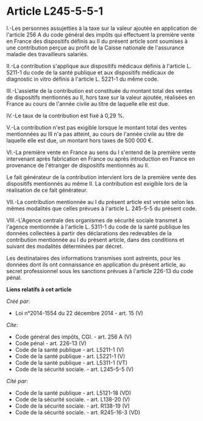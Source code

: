 # Article L245-5-5-1

I.-Les personnes assujetties à la taxe sur la valeur ajoutée en application de l'article 256 A du code général des impôts qui
effectuent la première vente en France des dispositifs définis au II du présent article sont soumises à une contribution
perçue au profit de la Caisse nationale de l'assurance maladie des travailleurs salariés. 

II.-La contribution s'applique aux dispositifs médicaux définis à l'article L. 5211-1 du code de la santé publique et aux
dispositifs médicaux de diagnostic in vitro définis à l'article L. 5221-1 du même code. 

III.-L'assiette de la contribution est constituée du montant total des ventes de dispositifs mentionnés au II, hors taxe sur
la valeur ajoutée, réalisées en France au cours de l'année civile au titre de laquelle elle est due. 

IV.-Le taux de la contribution est fixé à 0,29 %. 

V.-La contribution n'est pas exigible lorsque le montant total des ventes mentionnées au III n'a pas atteint, au cours de
l'année civile au titre de laquelle elle est due, un montant hors taxes de 500 000 €. 

VI.-La première vente en France au sens du I s'entend de la première vente intervenant après fabrication en France ou après
introduction en France en provenance de l'étranger de dispositifs mentionnés au II. 

Le fait générateur de la contribution intervient lors de la première vente des dispositifs mentionnés au même II. La
contribution est exigible lors de la réalisation de ce fait générateur. 

VII.-La contribution mentionnée au I du présent article est versée selon les mêmes modalités que celles prévues à l'article
L. 245-5-5 du présent code. 

VIII.-L'Agence centrale des organismes de sécurité sociale transmet à l'agence mentionnée à l'article L. 5311-1 du code de la
santé publique les données collectées à partir des déclarations des redevables de la contribution mentionnée au I du présent
article, dans des conditions et suivant des modalités déterminées par décret. 

Les destinataires des informations transmises sont astreints, pour les données dont ils ont connaissance en application du
présent article, au secret professionnel sous les sanctions prévues à l'article 226-13 du code pénal.

**Liens relatifs à cet article**

_Créé par_:

  - Loi n°2014-1554 du 22 décembre 2014 - art. 15 (V)

_Cite_:

  - Code général des impôts, CGI. - art. 256 A (V)
  - Code pénal - art. 226-13 (V)
  - Code de la santé publique - art. L5211-1 (V)
  - Code de la santé publique - art. L5221-1 (V)
  - Code de la santé publique - art. L5311-1 (VT)
  - Code de la sécurité sociale. - art. L245-5-5 (V)

_Cité par_:

  - Code de la santé publique - art. L5121-18 (VD)
  - Code de la sécurité sociale. - art. L138-20 (V)
  - Code de la sécurité sociale. - art. R138-19 (V)
  - Code de la sécurité sociale. - art. R245-16-3 (VD)
